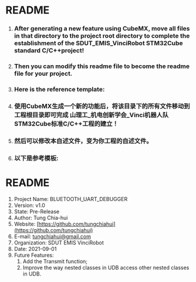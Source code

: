 # README

1. ### After generating a new feature using CubeMX, move all files in that directory to the project root directory to complete the establishment of the SDUT_EMIS_VinciRobot STM32Cube standard C/C++project!
2. ### Then you can modify this readme file to become the readme file for your project.
3. ### Here is the reference template:

1. ### 使用CubeMX生成一个新的功能后，将该目录下的所有文件移动到工程根目录即可完成 山理工_机电创新学会_Vinci机器人队 STM32Cube标准C/C++工程的建立！
2. ### 然后可以修改本自述文件，变为你工程的自述文件。
3. ### 以下是参考模板:

# README
1. Project Name: BLUETOOTH_UART_DEBUGGER
2. Version: v1.0
3. State: Pre-Release
4. Author: Tung Chia-hui
5. Website: [https://github.com/tungchiahui](https://github.com/tungchiahui)
6. E-mail: tungchiahui@gmail.com
7. Organization: SDUT EMIS VinciRobot
8. Date: 2021-09-01
9. Future Features: 
    1. Add the Transmit function;
    2. Improve the way nested classes in UDB access other nested classes in UDB.